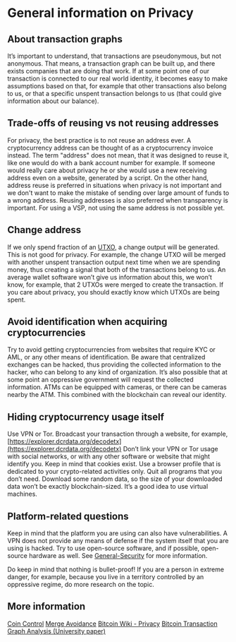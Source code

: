 # General information on Privacy

## About transaction graphs

It’s important to understand, that transactions are pseudonymous, but not anonymous. That means, a transaction graph can be built up, and there exists companies that are doing that work. If at some point one of our transaction is connected to our real world identity, it becomes easy to make assumptions based on that, for example that other transactions also belong to us, or that a specific unspent transaction belongs to us (that could give information about our balance).

## Trade-offs of reusing vs not reusing addresses

For privacy, the best practice is to not reuse an address ever. A cryptocurrency address can be thought of as a cryptocurrency invoice instead. The term "address" does not mean, that it was designed to reuse it, like one would do with a bank account number for example. If someone would really care about privacy he or she would use a new receiving address even on a website, generated by a script. 
On the other hand, address reuse is preferred in situations when privacy is not important and we don't want to make the mistake of sending over large amount of funds to a wrong address. Reusing addresses is also preferred when transparency is important.
For using a VSP, not using the same address is not possible yet. 

## Change address

If we only spend fraction of an [UTXO](https://coincentral.com/utxo-beginners-explainer/), a change output will be generated. This is not good for privacy. For example, the change UTXO will be merged with another unspent transaction output next time when we are spending money, thus creating a signal that both of the transactions belong to us. An average wallet software won’t give us information about this, we won’t know, for example, that 2 UTXOs were merged to create the transaction. If you care about privacy, you should exactly know which UTXOs are being spent.

## Avoid identification when acquiring cryptocurrencies 

Try to avoid getting cryptocurrencies from websites that require KYC or AML, or any other means of identification. Be aware that centralized exchanges can be hacked, thus providing the collected information to the hacker, who can belong to any kind of organization. It’s also possible that at some point an oppressive government will request the collected information. ATMs can be equipped with cameras, or there can be cameras nearby the ATM. This combined with the blockchain can reveal our identity. 

## Hiding cryptocurrency usage itself

Use VPN or Tor. Broadcast your transaction through a website, for example, [https://explorer.dcrdata.org/decodetx](https://explorer.dcrdata.org/decodetx)
Don’t link your VPN or Tor usage with social networks, or with any other software or website that might identify you. Keep in mind that cookies exist. Use a browser profile that is dedicated to your crypto-related activities only. Quit all programs that you don’t need. Download some random data, so the size of your downloaded data won’t be exactly blockchain-sized. It’s a good idea to use virtual machines.

## Platform-related questions

Keep in mind that the platform you are using can also have vulnerabilities. A VPN does not provide any means of defense if the system itself that you are using is hacked. Try to use open-source software, and if possible, open-source hardware as well. See [General-Security](https://docs.decred.org/advanced/general-security/) for more information.

Do keep in mind that nothing is bullet-proof! If you are a person in extreme danger, for example, because you live in a territory controlled by an oppressive regime, do more research on the topic. 

## More information

[Coin Control](https://medium.com/@nopara73/coin-control-is-must-learn-if-you-care-about-your-privacy-in-bitcoin-33b9a5f224a2)
[Merge Avoidance](https://medium.com/@octskyward/merge-avoidance-7f95a386692f)
[Bitcoin Wiki - Privacy](https://en.bitcoin.it/wiki/Privacy#Bad_privacy_example_-_Exchange_front_running)
[Bitcoin Transaction Graph Analysis (University paper)](https://arxiv.org/pdf/1502.01657.pdf)
